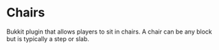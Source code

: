Chairs
======
Bukkit plugin that allows players to sit in chairs. A chair can be any block but is typically a step or slab.
